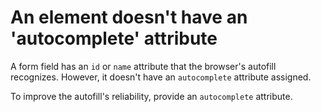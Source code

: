 # An element doesn't have an 'autocomplete' attribute

A form field has an `id` or `name` attribute that the browser's autofill recognizes. However, it doesn't have an `autocomplete` attribute assigned.

To improve the autofill's reliability, provide an `autocomplete` attribute.
